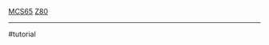[MCS65](1-Circuit/Components/7-Micro/MCS65.md)
[Z80](1-Circuit/Components/7-Micro/Z80.md)

---

#tutorial 